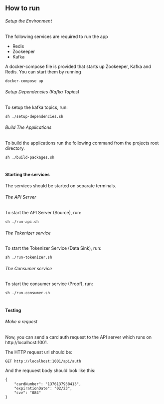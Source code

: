## How to run

###### Setup the Environment
The following services are required to run the app
- Redis
- Zookeeper
- Kafka

A docker-compose file is provided that starts up Zookeeper, Kafka and Redis.
You can start them by running
 
````
docker-compose up
````

###### Setup Dependencies (Kafka Topics)
To setup the kafka topics, run: 

````
sh ./setup-dependencies.sh
````


###### Build The Applications
To build the applications run the following command from the projects root directory.
````
sh ./build-packages.sh
````

#
#### Starting the services
The services should be started on separate terminals.

###### The API Server
To start the API Server (Source), run:
````
sh ./run-api.sh
````

###### The Tokenizer service
To start the Tokenizer Service (Data Sink), run:
````
sh ./run-tokenizer.sh
````

###### The Consumer service
To start the consumer service (Proof), run:
````
sh ./run-consumer.sh
````

#
#### Testing
###### Make a request
Now, you can send a card auth request to the API server which runs on http://localhost:1001.

The HTTP request url should be:
````
GET http://localhost:1001/api/auth
```` 

And the requuest body should look like this:
````
{
	"cardNumber": "1376137938413", 
	"expirationDate": "02/23",
	"cvv": "084"
}
````

